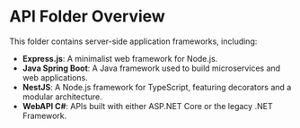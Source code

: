 # API Folder Overview
This folder contains server-side application frameworks, including:

* **Express.js**: A minimalist web framework for Node.js.
* **Java Spring Boot**: A Java framework used to build microservices and web applications.
* **NestJS**: A Node.js framework for TypeScript, featuring decorators and a modular architecture.
* **WebAPI C#**: APIs built with either ASP.NET Core or the legacy .NET Framework.